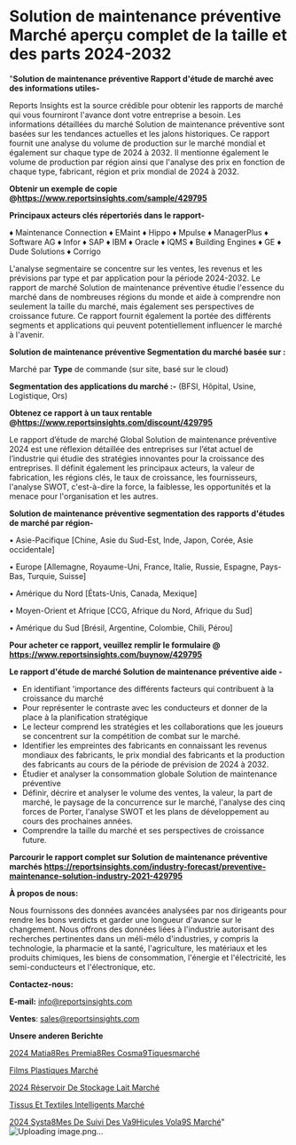 # Solution de maintenance préventive Marché aperçu complet de la taille et des parts 2024-2032

"<strong>Solution de maintenance préventive Rapport d'étude de marché avec des informations utiles-</strong>

Reports Insights est la source crédible pour obtenir les rapports de marché qui vous fourniront l'avance dont votre entreprise a besoin. Les informations détaillées du marché Solution de maintenance préventive sont basées sur les tendances actuelles et les jalons historiques. Ce rapport fournit une analyse du volume de production sur le marché mondial et également sur chaque type de 2024 à 2032. Il mentionne également le volume de production par région ainsi que l'analyse des prix en fonction de chaque type, fabricant, région et prix mondial de 2024 à 2032.

<strong><b>Obtenir un exemple de copie @</b></strong><a href=https://www.reportsinsights.com/sample/429795><strong><b>https://www.reportsinsights.com/sample/429795</b></strong></a>

<b>Principaux acteurs clés répertoriés dans le rapport-</b>

<b> </b>♦ Maintenance Connection
♦ EMaint
♦ Hippo
♦ Mpulse
♦ ManagerPlus
♦ Software AG
♦ Infor
♦ SAP
♦ IBM
♦ Oracle
♦ IQMS
♦ Building Engines
♦ GE
♦ Dude Solutions
♦ Corrigo

L'analyse segmentaire se concentre sur les ventes, les revenus et les prévisions par type et par application pour la période 2024-2032. Le rapport de marché Solution de maintenance préventive étudie l'essence du marché dans de nombreuses régions du monde et aide à comprendre non seulement la taille du marché, mais également ses perspectives de croissance future. Ce rapport fournit également la portée des différents segments et applications qui peuvent potentiellement influencer le marché à l'avenir.

<strong>Solution de maintenance préventive Segmentation du marché basée sur :</strong>

Marché par <strong>Type</strong> de commande (sur site, basé sur le cloud)

<strong>Segmentation des applications du marché :-</strong> (BFSI, Hôpital, Usine, Logistique, Ors)

<strong><b>Obtenez ce rapport à un taux rentable @</b></strong><a href=https://www.reportsinsights.com/discount/429795><strong><b>https://www.reportsinsights.com/discount/429795</b></strong></a>

Le rapport d’étude de marché Global Solution de maintenance préventive 2024 est une réflexion détaillée des entreprises sur l’état actuel de l’industrie qui étudie des stratégies innovantes pour la croissance des entreprises. Il définit également les principaux acteurs, la valeur de fabrication, les régions clés, le taux de croissance, les fournisseurs, l'analyse SWOT, c'est-à-dire la force, la faiblesse, les opportunités et la menace pour l'organisation et les autres.

<strong>Solution de maintenance préventive segmentation des rapports d'études de marché par région-</strong>

• Asie-Pacifique [Chine, Asie du Sud-Est, Inde, Japon, Corée, Asie occidentale]

• Europe [Allemagne, Royaume-Uni, France, Italie, Russie, Espagne, Pays-Bas, Turquie, Suisse]

• Amérique du Nord [États-Unis, Canada, Mexique]

• Moyen-Orient et Afrique [CCG, Afrique du Nord, Afrique du Sud]

• Amérique du Sud [Brésil, Argentine, Colombie, Chili, Pérou]

<strong>Pour acheter ce rapport, veuillez remplir le formulaire @   <a href=https://www.reportsinsights.com/buynow/429795>https://www.reportsinsights.com/buynow/429795</a></strong>

<strong>Le rapport d'étude de marché Solution de maintenance préventive aide -</strong>
<ul>
  <li>En identifiant 'importance des différents facteurs qui contribuent à la croissance du marché</li>
  <li>Pour représenter le contraste avec les conducteurs et donner de la place à la planification stratégique</li>
  <li>Le lecteur comprend les stratégies et les collaborations que les joueurs se concentrent sur la compétition de combat sur le marché.</li>
  <li>Identifier les empreintes des fabricants en connaissant les revenus mondiaux des fabricants, le prix mondial des fabricants et la production des fabricants au cours de la période de prévision de 2024 à 2032.</li>
  <li>Étudier et analyser la consommation globale Solution de maintenance préventive</li>
  <li>Définir, décrire et analyser le volume des ventes, la valeur, la part de marché, le paysage de la concurrence sur le marché, l'analyse des cinq forces de Porter, l'analyse SWOT et les plans de développement au cours des prochaines années.</li>
  <li>Comprendre la taille du marché et ses perspectives de croissance future.</li>
</ul>

<strong>Parcourir le rapport complet sur Solution de maintenance préventive marchés <a href=https://reportsinsights.com/industry-forecast/preventive-maintenance-solution-industry-2021-429795>https://reportsinsights.com/industry-forecast/preventive-maintenance-solution-industry-2021-429795</a></strong>

<strong>À propos de nous:</strong>

Nous fournissons des données avancées analysées par nos dirigeants pour rendre les bons verdicts et garder une longueur d'avance sur le changement. Nous offrons des données liées à l'industrie autorisant des recherches pertinentes dans un méli-mélo d'industries, y compris la technologie, la pharmacie et la santé, l'agriculture, les matériaux et les produits chimiques, les biens de consommation, l'énergie et l'électricité, les semi-conducteurs et l'électronique, etc.

<strong>Contactez-nous:</strong>

<strong>E-mail:</strong> <a href=mailto:info@reportsinsights.com>info@reportsinsights.com</a>

<strong>Ventes</strong>: <a href=mailto:sales@reportsinsights.com>sales@reportsinsights.com</a>

<strong>Unsere anderen Berichte</strong>

<a href=https://www.linkedin.com/pulse/2024-mati%C3%A8res-premi%C3%A8res-cosm%C3%A9tiquesmarch%C3%A9-9sjrc/>2024 Matia8Res Premia8Res Cosma9Tiquesmarché</a>

<a href=https://www.linkedin.com/pulse/films-plastiques-march%C3%A9-part-et-croissance-mondiale-tny1c/>Films Plastiques Marché</a>

<a href=https://www.linkedin.com/pulse/2024-réservoir-de-stockage-lait-marché-partager-gl41c/>2024 Réservoir De Stockage Lait Marché</a>

<a href=https://www.linkedin.com/pulse/tissus-et-textiles-intelligents-march%C3%A9-phl7f/>Tissus Et Textiles Intelligents Marché</a>

<a href=https://www.linkedin.com/pulse/2024-syst%C3%A8mes-de-suivi-des-v%C3%A9hicules-vol%C3%A9s-march%C3%A9-vxv9c/>2024 Systa8Mes De Suivi Des Va9Hicules Vola9S Marché</a>"
![Uploading image.png…]()
